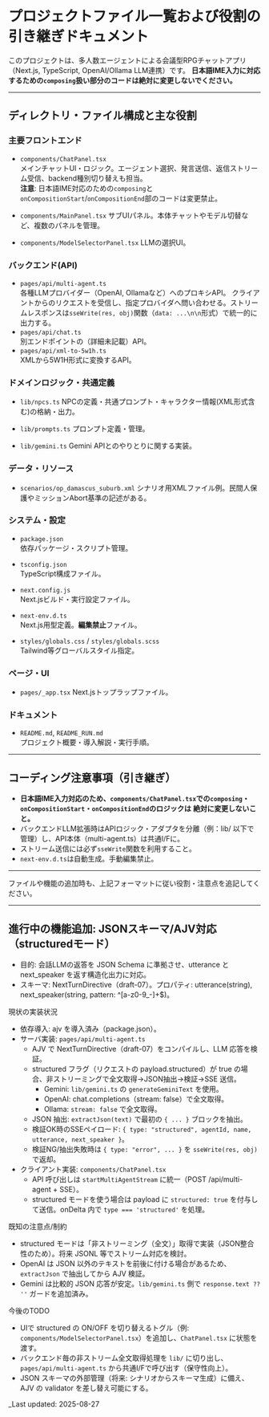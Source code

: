 # プロジェクトファイル一覧および役割の引き継ぎドキュメント

このプロジェクトは、多人数エージェントによる会議型RPGチャットアプリ（Next.js, TypeScript, OpenAI/Ollama LLM連携）です。
**日本語IME入力に対応するための`composing`扱い部分のコードは絶対に変更しないでください。**

---

## ディレクトリ・ファイル構成と主な役割

### 主要フロントエンド

- `components/ChatPanel.tsx`  
  メインチャットUI・ロジック。エージェント選択、発言送信、返信ストリーム受信、backend種別切り替えも担当。  
  **注意**: 日本語IME対応のための`composing`と`onCompositionStart`/`onCompositionEnd`部のコードは変更禁止。

- `components/MainPanel.tsx`
  サブUIパネル。本体チャットやモデル切替など、複数のパネルを管理。

- `components/ModelSelectorPanel.tsx`
  LLMの選択UI。
### バックエンド(API)

- `pages/api/multi-agent.ts`  
  各種LLMプロバイダー（OpenAI, Ollamaなど）へのプロキシAPI。
  クライアントからのリクエストを受信し、指定プロバイダへ問い合わせる。ストリームレスポンスは`sseWrite(res, obj)`関数（`data: ...\n\n`形式）で統一的に出力する。
- `pages/api/chat.ts`  
  別エンドポイントの（詳細未記載）API。
- `pages/api/xml-to-5w1h.ts`  
  XMLから5W1H形式に変換するAPI。

### ドメインロジック・共通定義

- `lib/npcs.ts`
  NPCの定義・共通プロンプト・キャラクター情報(XML形式含む)の格納・出力。

- `lib/prompts.ts`
  プロンプト定義・管理。

- `lib/gemini.ts`
  Gemini APIとのやりとりに関する実装。

### データ・リソース

- `scenarios/op_damascus_suburb.xml`
  シナリオ用XMLファイル例。民間人保護やミッションAbort基準の記述がある。

### システム・設定
- `package.json`  
  依存パッケージ・スクリプト管理。

- `tsconfig.json`  
  TypeScript構成ファイル。

- `next.config.js`  
  Next.jsビルド・実行設定ファイル。
- `next-env.d.ts`  
  Next.js用型定義。**編集禁止**ファイル。

- `styles/globals.css` / `styles/globals.scss`  
  Tailwind等グローバルスタイル指定。

### ページ・UI

- `pages/_app.tsx`
  Next.jsトップラップファイル。
### ドキュメント

- `README.md`, `README_RUN.md`  
  プロジェクト概要・導入解説・実行手順。

---

## コーディング注意事項（引き継ぎ）

- **日本語IME入力対応のため、`components/ChatPanel.tsx`での`composing`・`onCompositionStart`・`onCompositionEnd`のロジックは**
  **絶対に変更しないこと。**
- バックエンドLLM拡張時はAPIロジック・アダプタを分離（例：lib/ 以下で管理）し、API本体（multi-agent.ts）は共通I/Fに。
- ストリーム送信には必ず`sseWrite`関数を利用すること。
- `next-env.d.ts`は自動生成。手動編集禁止。
---

ファイルや機能の追加時も、上記フォーマットに従い役割・注意点を追記してください。

---

## 進行中の機能追加: JSONスキーマ/AJV対応（structuredモード）

- 目的: 会話LLMの返答を JSON Schema に準拠させ、utterance と next_speaker を返す構造化出力に対応。
- スキーマ: NextTurnDirective（draft-07）。プロパティ: utterance(string), next_speaker(string, pattern: ^[a-z0-9_\-]+$)。

現状の実装状況
- 依存導入: ajv を導入済み（package.json）。
- サーバ実装: `pages/api/multi-agent.ts`
  - AJV で NextTurnDirective（draft-07）をコンパイルし、LLM 応答を検証。
  - structured フラグ（リクエストの payload.structured）が true の場合、非ストリーミングで全文取得→JSON抽出→検証→SSE 送信。
    - Gemini: `lib/gemini.ts` の `generateGeminiText` を使用。
    - OpenAI: chat.completions（stream: false）で全文取得。
    - Ollama: `stream: false` で全文取得。
  - JSON 抽出: `extractJson(text)` で最初の `{ ... }` ブロックを抽出。
  - 検証OK時のSSEペイロード: `{ type: "structured", agentId, name, utterance, next_speaker }`。
  - 検証NG/抽出失敗時は `{ type: "error", ... }` を `sseWrite(res, obj)` で返却。
- クライアント実装: `components/ChatPanel.tsx`
  - API 呼び出しは `startMultiAgentStream` に統一（POST /api/multi-agent + SSE）。
  - structured モードを使う場合は payload に `structured: true` を付与して送信。onDelta 内で `type === 'structured'` を処理。

既知の注意点/制約
- structured モードは「非ストリーミング（全文）」取得で実装（JSON整合性のため）。将来 JSONL 等でストリーム対応を検討。
- OpenAI は JSON 以外のテキストを前後に付ける場合があるため、`extractJson` で抽出してから AJV 検証。
- Gemini は比較的 JSON 応答が安定。`lib/gemini.ts` 側で `response.text ?? ''` ガードを追加済み。

今後のTODO
- UIで structured の ON/OFF を切り替えるトグル（例: `components/ModelSelectorPanel.tsx`）を追加し、`ChatPanel.tsx` に状態を渡す。
- バックエンド毎の非ストリーム全文取得処理を `lib/` に切り出し、`pages/api/multi-agent.ts` から共通I/Fで呼び出す（保守性向上）。
- JSON スキーマの外部管理（将来: シナリオからスキーマ生成）に備え、AJV の validator を差し替え可能にする。

_Last updated: 2025-08-27
